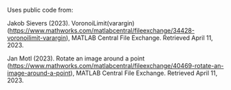 Uses public code from:

Jakob Sievers (2023). VoronoiLimit(varargin) (https://www.mathworks.com/matlabcentral/fileexchange/34428-voronoilimit-varargin), MATLAB Central File Exchange. Retrieved April 11, 2023. 

Jan Motl (2023). Rotate an image around a point (https://www.mathworks.com/matlabcentral/fileexchange/40469-rotate-an-image-around-a-point), MATLAB Central File Exchange. Retrieved April 11, 2023. 
